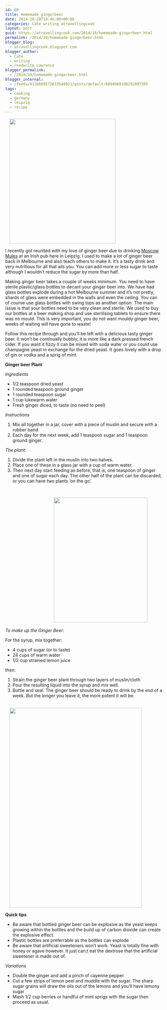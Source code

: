 ```yaml
---
id: 69
title: Homemade gingerbeer
date: 2014-10-28T19:46:00+00:00
categories: Cate writing atravellingcook
layout: post
guid: https://atravellingcook.com/2014/10/homemade-gingerbeer.html
permalink: /2014/10/homemade-gingerbeer.html
blogger_blog:
  - atravellingcook.blogspot.com
blogger_author:
  - Cate
  - writing
  - readwrite Lawrence
blogger_permalink:
  - /2014/10/homemade-gingerbeer.html
blogger_internal:
  - /feeds/4126609572633548921/posts/default/6894969196292897205
tags:
  - cooking
  - germany
  - leipzig
  - recipe
---
```

<a style="margin-left: 1em; margin-right: 1em; text-align: center;" href="https://2.bp.blogspot.com/-ppWH9lyz84Q/VE_X5P5bCWI/AAAAAAAAJvM/ylQV7RnhpKk/s1600/15466087838_ce83a298b0_o.jpg"><img src="https://2.bp.blogspot.com/-ppWH9lyz84Q/VE_X5P5bCWI/AAAAAAAAJvM/ylQV7RnhpKk/s1600/15466087838_ce83a298b0_o.jpg" alt="" width="340" height="400" border="0" /></a>

I recently got reunited with my love of ginger beer due to drinking [Moscow Mules](https://www.epicurious.com/recipes/food/views/Moscow-Mule-233186) at an Irish pub here in Leipzig. I used to make a lot of ginger beer back in Melbourne and also teach others to make it. It&#8217;s a tasty drink and very nutritious for all that ails you. You can add more or less sugar to taste although I wouldn&#8217;t reduce the sugar by more than half.



Making ginger beer takes a couple of weeks minimum. You need to have sterile plastic/glass bottles to decant your ginger beer into. We have had glass bottles explode during a hot Melbourne summer and it&#8217;s not pretty, shards of glass were embedded in the walls and even the ceiling. You can of course use glass bottles with swing tops as another option. The main issue is that your bottles need to be very clean and sterile. We used to buy our bottles at a beer making shop and use sterilising tablets to ensure there was no mould. This is very important, you do not want mouldy ginger beer, weeks of waiting will have gone to waste!

Follow this recipe through and you&#8217;ll be left with a delicious tasty ginger beer. It won&#8217;t be continually bubbly, it is more like a dark pressed french cider. If you want it fizzy it can be mixed with soda water or you could use champagne yeast in exchange for the dried yeast. It goes lovely with a drop of gin or vodka and a sprig of mint.


  <b>Ginger beer Plant</b>



  <i>Ingredients</i>





  * 1/2 teaspoon dried yeast
  * 1 rounded teaspoon ground ginger
  * 1 rounded teaspoon sugar
  * 1 cup lukewarm water
  * Fresh ginger diced, to taste (no need to peel)


  <i>Instructions</i>



  <ol>
    <li>
      Mix all together in a jar, cover with a piece of muslin and secure with a rubber band.
    </li>
    <li>
      Each day for the next week, add 1 teaspoon sugar and 1 teaspoon ground ginger.
    </li>
  </ol>



  <i>The plant</i>: 
  
  <ol>
    <li>
      Divide the plant left in the muslin into two halves.
    </li>
    <li>
      Place one of these in a glass jar with a cup of warm water.
    </li>
    <li>
      Then next day start feeding as before, that is, one teaspoon of ginger and one of sugar each day. The other half of the plant can be discarded, or you can have two plants ‘on the go’.
    </li>
  </ol>



  <i> </i>



                                      <a style="margin-left: 1em; margin-right: 1em; text-align: center;" href="https://3.bp.blogspot.com/-SMFcknL-GZM/VE_TrI8WLII/AAAAAAAAJuk/iDU4KpnvLZI/s1600/Ginger%2Bbeer%2B-%2BDay%2B1.JPG"><img src="https://3.bp.blogspot.com/-SMFcknL-GZM/VE_TrI8WLII/AAAAAAAAJuk/iDU4KpnvLZI/s1600/Ginger%2Bbeer%2B-%2BDay%2B1.JPG" alt="" width="300" height="400" border="0" /></a>



  <i>To make up the Ginger Beer:</i>



  For the syrup, mix together:



  <ul>
    <li>
      4 cups of sugar (or to taste)
    </li>
    <li>
      24 cups of warm water
    </li>
    <li>
      1/2 cup strained lemon juice
    </li>
  </ul>



  then:


  1. Strain the ginger beer plant through two layers of muslin/cloth
  2. Pour the resulting liquid into the syrup and mix well.
  3. Bottle and seal. The ginger beer should be ready to drink by the end of a week. But the longer you leave it, the more potent it will be.


                         <a style="margin-left: 1em; margin-right: 1em; text-align: center;" href="https://2.bp.blogspot.com/-sMBeM1clH8U/VE_VofDOSLI/AAAAAAAAJu0/ikN1HhmyLOU/s1600/newandbrewed.jpg"><img src="https://2.bp.blogspot.com/-sMBeM1clH8U/VE_VofDOSLI/AAAAAAAAJu0/ikN1HhmyLOU/s1600/newandbrewed.jpg" alt="" width="424" height="640" border="0" /></a>



  <b>Quick tips</b>





  * Be aware that bottled ginger beer can be explosive as the yeast keeps growing within the bottles and the build up of carbon dioxide can create the explosive effect.
  * Plastic bottles are preferrable as the bottles can explode
  * Be aware that artificial sweeteners won’t work. Yeast is totally fine with honey or agave however. It just can;t eat the dextrose that the artificial sweetener is made out of.

_Variations_

  * Double the ginger and add a pinch of cayenne pepper
  * Cut a few strips of lemon peel and muddle with the sugar. The sharp sugar grains will draw the oils out of the lemons and you’ll have lemony sugar
  * Mash 1/2 cup berries or handful of mint sprigs with the sugar then proceed as usual.